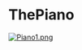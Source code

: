 # ThePiano
[![Piano1.png](https://s22.postimg.cc/8oaysrfep/Piano1.png)](https://postimg.cc/image/bie467hkt/)
